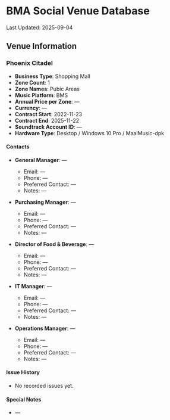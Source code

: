 # BMA Social Venue Database

Last Updated: 2025-09-04

## Venue Information

### Phoenix Citadel
- **Business Type**: Shopping Mall
- **Zone Count**: 1
- **Zone Names**: Pubic Areas
- **Music Platform**: BMS
- **Annual Price per Zone**: —
- **Currency**: —
- **Contract Start**: 2022-11-23
- **Contract End**: 2025-11-22
- **Soundtrack Account ID**: —
- **Hardware Type**: Desktop / Windows 10 Pro / MaalMusic-dpk

#### Contacts
- **General Manager**: —
  - Email: —
  - Phone: —
  - Preferred Contact: —
  - Notes: —

- **Purchasing Manager**: —
  - Email: —
  - Phone: —
  - Preferred Contact: —
  - Notes: —

- **Director of Food & Beverage**: —
  - Email: —
  - Phone: —
  - Preferred Contact: —
  - Notes: —

- **IT Manager**: —
  - Email: —
  - Phone: —
  - Preferred Contact: —
  - Notes: —

- **Operations Manager**: —
  - Email: —
  - Phone: —
  - Preferred Contact: —
  - Notes: —

#### Issue History
- No recorded issues yet.

#### Special Notes
- —
